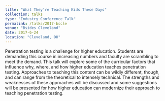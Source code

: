 ```yaml
---
title: "What They're Teaching Kids These Days"
collection: talks
type: "Industry Conference Talk"
permalink: /talks/2017-bscle
venue: "Bsides Cleveland"
date: 2017-6-24
location: "Cleveland, OH"
---
```


Penetration testing is a challenge for higher education. Students are demanding this course in increasing numbers and faculty are scrambling to meet the demand. This talk will explore some of the curricular factors that influence why, where, and how higher education teaches penetration testing. Approaches to teaching this content can be wildly different, though, and can range from the theoretical to intensely technical. The strengths and weaknesses of these approaches will be discussed and some suggestions will be presented for how higher education can modernize their approach to teaching penetration testing.